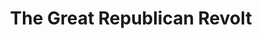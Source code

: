 ---
categories: ['politics', 'articles', 'all_articles']
provider_display: www.theatlantic.com
provider_name: www.theatlantic.com
favicon_url: http://cdn.theatlantic.com/assets/static/b/theatlantic/common/img/favicon.ico
title: The Great Republican Revolt
published: 2016-01-07T00:00:00
source: http://www.theatlantic.com/magazine/archive/2016/01/the-great-republican-revolt/419118/
thumbnail: http://cdn.theatlantic.com/assets/media/img/2015/12/WEL_Frum_GOP_Trump2/facebook.jpg?1450201830
---